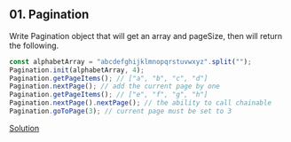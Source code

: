 ## 01. Pagination

Write Pagination object that will get an array and pageSize, then will return the following.

```js
const alphabetArray = "abcdefghijklmnopqrstuvwxyz".split("");
Pagination.init(alphabetArray, 4);
Pagination.getPageItems(); // ["a", "b", "c", "d"]
Pagination.nextPage(); // add the current page by one
Pagination.getPageItems(); // ["e", "f", "g", "h"]
Pagination.nextPage().nextPage(); // the ability to call chainable
Pagination.goToPage(3); // current page must be set to 3
```
[Solution](pagination.js)